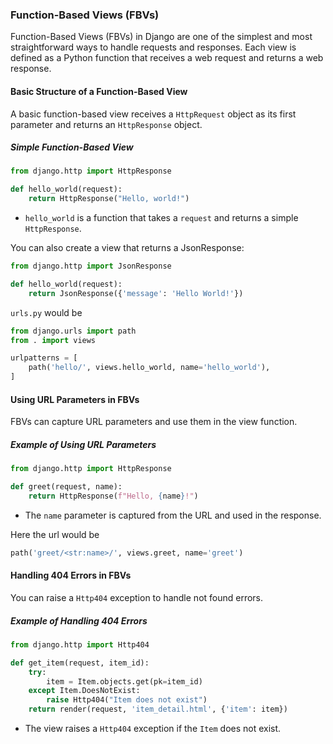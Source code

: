 ### Function-Based Views (FBVs)

Function-Based Views (FBVs) in Django are one of the simplest and most straightforward ways to handle requests and responses. Each view is defined as a Python function that receives a web request and returns a web response.

#### Basic Structure of a Function-Based View

A basic function-based view receives a `HttpRequest` object as its first parameter and returns an `HttpResponse` object.

##### Simple Function-Based View

```python
from django.http import HttpResponse

def hello_world(request):
    return HttpResponse("Hello, world!")
```

- `hello_world` is a function that takes a `request` and returns a simple `HttpResponse`.

You can also create a view that returns a JsonResponse:

```python
from django.http import JsonResponse

def hello_world(request):
    return JsonResponse({'message': 'Hello World!'})
```

`urls.py` would be

```python
from django.urls import path
from . import views

urlpatterns = [
    path('hello/', views.hello_world, name='hello_world'),
]
```

#### Using URL Parameters in FBVs

FBVs can capture URL parameters and use them in the view function.

##### Example of Using URL Parameters

```python
from django.http import HttpResponse

def greet(request, name):
    return HttpResponse(f"Hello, {name}!")
```

- The `name` parameter is captured from the URL and used in the response.

Here the url would be

```python
path('greet/<str:name>/', views.greet, name='greet')
```

#### Handling 404 Errors in FBVs

You can raise a `Http404` exception to handle not found errors.

##### Example of Handling 404 Errors

```python
from django.http import Http404

def get_item(request, item_id):
    try:
        item = Item.objects.get(pk=item_id)
    except Item.DoesNotExist:
        raise Http404("Item does not exist")
    return render(request, 'item_detail.html', {'item': item})
```

- The view raises a `Http404` exception if the `Item` does not exist.
